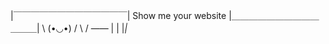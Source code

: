|￣￣￣￣￣￣￣￣￣￣￣￣￣|
  Show me your website
|＿＿＿＿＿＿＿＿＿＿＿＿＿|
      \ (•◡•) / 
       \     / 
         ——
        | |
        |_|_

